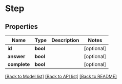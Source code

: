 # Step

## Properties
Name | Type | Description | Notes
------------ | ------------- | ------------- | -------------
**id** | **bool** |  | [optional] 
**answer** | **bool** |  | [optional] 
**complete** | **bool** |  | [optional] 

[[Back to Model list]](../README.md#documentation-for-models) [[Back to API list]](../README.md#documentation-for-api-endpoints) [[Back to README]](../README.md)


